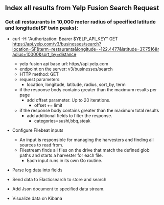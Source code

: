 ## Index all results from Yelp Fusion Search Request

### Get all restaurants in 10,000 meter radius of specified latitude and longitude(SF twin peaks):
- curl -H "Authorization: Bearer $YELP_API_KEY" GET https://api.yelp.com/v3/businesses/search?location=SF&term=restaurants&longitude=-122.4477&latitude=37.7516&radius=10000&sort_by=distance <br/>
  - yelp fusion api base url: https//api.yelp.com
  - endpoint on the server: v3/businesses/search
  - HTTP method: GET
  - request parameters: 
    - location, longitude, latitude, radius, sort_by, term
  - if the response body contains greater than the maximum results per page
    - add offset parameter. Up to 20 iterations.
      - offset += limit
  - if the response body contains greater than the maximum total results 
    - add additional fields to filter the response.
      - categories=sushi,bbq,steak
  
- Configure Filebeat inputs
  - An input is responsible for managing the harvesters and finding all sources to read from.
  - Filestream finds all files on the drive that match the defined glob paths and starts a harvester for each file. 
    - Each input runs in its own Go routine.
- Parse log data into fields 
- Send data to Elasticsearch to store and search
- Add Json document to specified data stream. 
- Visualize data on Kibana
